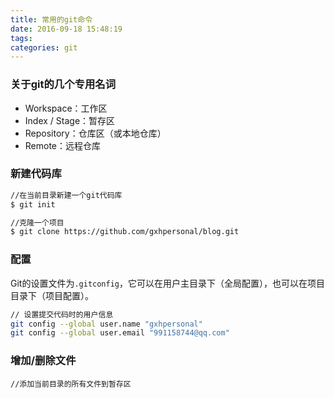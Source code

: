```yaml
---
title: 常用的git命令
date: 2016-09-18 15:48:19
tags:
categories: git
---
```


### 关于git的几个专用名词
* Workspace：工作区
* Index / Stage：暂存区
* Repository：仓库区（或本地仓库）
* Remote：远程仓库

### 新建代码库

```sh
//在当前目录新建一个git代码库
$ git init
```
```sh
//克隆一个项目
$ git clone https://github.com/gxhpersonal/blog.git
```

### 配置
Git的设置文件为`.gitconfig`，它可以在用户主目录下（全局配置），也可以在项目目录下（项目配置）。

```sh
// 设置提交代码时的用户信息
git config --global user.name "gxhpersonal"
git config --global user.email "991158744@qq.com"
```

### 增加/删除文件

`
//添加当前目录的所有文件到暂存区
`
